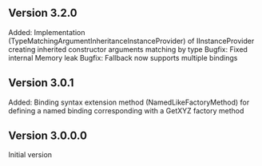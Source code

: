 Version 3.2.0
-------------
Added: Implementation (TypeMatchingArgumentInheritanceInstanceProvider) of IInstanceProvider creating inherited constructor arguments matching by type
Bugfix: Fixed internal Memory leak
Bugfix: Fallback now supports multiple bindings

Version 3.0.1
---------------
Added: Binding syntax extension method (NamedLikeFactoryMethod) for defining a named binding corresponding with a GetXYZ factory method


Version 3.0.0.0
---------------
Initial version
